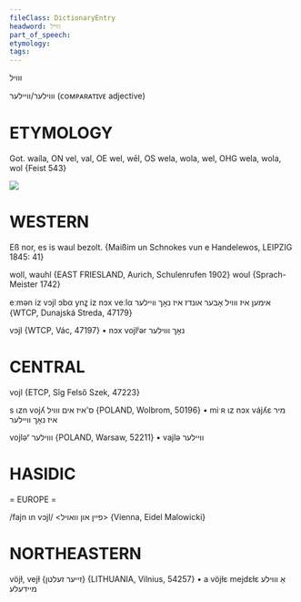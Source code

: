 ```yaml
---
fileClass: DictionaryEntry
headword: ווויל
part_of_speech: 
etymology: 
tags: 
---
```

ווויל

וווילער/וויילער
(ᴄᴏᴍᴘᴀʀᴀᴛɪᴠᴇ adjective)

ETYMOLOGY
===========
Got. waíla, ON vel, val, OE wel, wēl, OS wela, wola, wel, OHG wela, wola, wol
{Feist 543}

![](https://ia802902.us.archive.org/9/items/Yiddish-Dialect-Maps/Guggenheim-Gruenberg_karte_16.jpg)

WESTERN
========

Eß nor, es is waul bezolt.
{Maißim un Schnokes vun e Handelewos, LEIPZIG 1845: 41}

woll, wauhl {EAST FRIESLAND, Aurich, Schulenrufen 1902}
woul {Sprach-Meister 1742}

eːmən iz vɔjl ɔbα ynz̥ iz nɔx veːlα אימען איז ווויל אָבער אונדז איז נאָך וויילער {WTCP, Dunajská Streda, 47179}

vɔjl {WTCP, Vác, 47197}
	•	nɔx vojlʲər נאָך וווילער

CENTRAL
========

vojl {ETCP, Sîg Felső Szek, 47223}

s ɩzn vojʎ ס'איז אים ווויל {POLAND, Wolbrom, 50196}
	•	miˑʀ ɩz nɔx vájʎɛ מיר איז נאָך וויילער

vojləʳ וווילער {POLAND, Warsaw, 52211}
	•	vajlə וויילער

HASIDIC
=======
= EUROPE = 

/fajn ɩn vɔjl/ <פיין און וואויל> {Vienna, Eidel Malowicki}

NORTHEASTERN
==============

vöjɫ, vejɫ {זייער זעלטן} {LITHUANIA, Vilnius, 54257}
	•	a vöjɫɛ mejdɛɫɛ אַ וווילע מיידעלע

